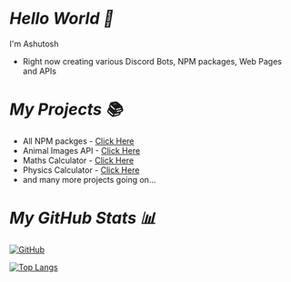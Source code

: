 # _Hello World 👋_

I'm Ashutosh

- Right now creating various Discord Bots, NPM packages, Web Pages and APIs

# _My Projects 📚_

- All NPM packges - [Click Here](https://npmjs.com/~iamashuu_)
- Animal Images API - [Click Here](https://github.com/iamashuu397/Animal-Images-API)
- Maths Calculator - [Click Here](https://mathrockz.netlify.app)
- Physics Calculator - [Click Here](https://physicsrockz.netlify.app)
- and many more projects going on...

# _My GitHub Stats 📊_

[![GitHub](https://github-readme-stats.vercel.app/api?username=iamashuu397&theme=tokyonight)](https://github.com/iamashuu397)

[![Top Langs](https://github-readme-stats.vercel.app/api/top-langs/?username=iamashuu397&theme=tokyonight&layout=compact)](https://github.com/iamashuu397)
